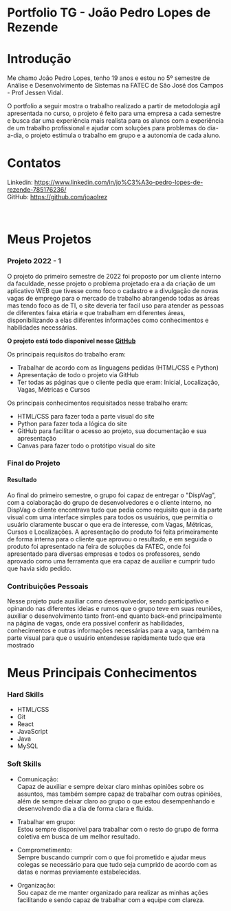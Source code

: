 # Portfolio TG - João Pedro Lopes de Rezende

# Introdução

Me chamo João Pedro Lopes, tenho 19 anos e estou no 5º semestre de Análise e Desenvolvimento de Sistemas na FATEC de São José dos Campos - Prof Jessen Vidal.

O portfolio a seguir mostra o trabalho realizado a partir de metodologia agil apresentada no curso, o projeto é feito para uma empresa a cada semestre e busca dar uma experiência mais realista para os alunos com a experiência de um trabalho profissional e ajudar com soluções para problemas do dia-a-dia, o projeto estimula o trabalho em grupo e a autonomia de cada aluno.


# Contatos
Linkedin: https://www.linkedin.com/in/jo%C3%A3o-pedro-lopes-de-rezende-785176236/
<br>
GitHub: https://github.com/joaolrez
<br>
<br>
<br>

# Meus Projetos
### Projeto 2022 - 1

O projeto do primeiro semestre de 2022 foi proposto por um cliente interno da faculdade, nesse projeto o problema projetado era a da criação de um aplicativo WEB que tivesse como foco o cadastro e a divulgação de novas vagas de emprego para o mercado de trabalho
abrangendo todas as áreas mas tendo foco as de TI, o site deveria ter facil uso para atender as pessoas de diferentes faixa etária e que trabalham em diferentes áreas, disponibilizando a elas diiferentes informações como conhecimentos e habilidades necessárias.

**O projeto está todo disponível nesse [GitHub](https://github.com/joaolrez/DispVag)**

Os principais requisitos do trabalho eram:
- Trabalhar de acordo com as linguagens pedidas (HTML/CSS e Python)
- Apresentação de todo o projeto via GitHub
- Ter todas as páginas que o cliente pedia que eram: Inicial, Localização, Vagas, Métricas e Cursos
  

Os principais conhecimentos requisitados nesse trabalho eram:
- HTML/CSS para fazer toda a parte visual do site
- Python para fazer toda a lógica do site
- GitHub para facilitar o acesso ao projeto, sua documentação e sua apresentação
- Canvas para fazer todo o protótipo visual do site


### Final do Projeto
<h4> Resultado </h4>
  Ao final do primeiro semestre, o grupo foi capaz de entregar o "DispVag", com a colaboração do grupo de desenvolvedores e o cliente interno, no DispVag o cliente encontrava tudo que pedia como requisito que ia da parte visual com uma interface simples para todos os usuários, que permitia o usuário claramente buscar o que era de interesse, com Vagas, Métricas, Cursos e Localizações. A apresentação do produto foi feita primeiramente de forma interna para o cliente que aprovou o resultado, e em seguida o produto foi apresentado na feira de soluções da FATEC, onde foi apresentado para diversas empresas e todos os professores, sendo aprovado como uma ferramenta que era capaz de auxiliar e cumprir tudo que havia sido pedido.

### Contribuições Pessoais
  Nesse projeto pude auxiliar como desenvolvedor, sendo participativo e opinando nas diferentes ideias e rumos que o grupo teve em suas reuniões, auxiliar o desenvolvimento tanto front-end quanto back-end principalmente na página de vagas, onde era possivel conferir as habilidades, conhecimentos e outras informações necessárias para a vaga, também na parte visual para que o usuário entendesse rapidamente tudo que era mostrado

# Meus Principais Conhecimentos

### Hard Skills
- HTML/CSS
- Git
- React
- JavaScript
- Java
- MySQL

### Soft Skills
- Comunicação: <br>
  Capaz de auxiliar e sempre deixar claro minhas opiniões sobre os assuntos, mas também sempre capaz de trabalhar com outras opiniões, além de sempre deixar claro ao grupo o que estou desempenhando e desenvolvendo dia a dia de forma clara e fluida.

- Trabalhar em grupo: <br>
  Estou sempre disponivel para trabalhar com o resto do grupo de forma coletiva em busca de um melhor resultado.

- Comprometimento: <br>
  Sempre buscando cumprir com o que foi prometido e ajudar meus colegas se necessário para que tudo seja cumprido de acordo com as datas e normas previamente estabelecidas.

- Organização: <br>
  Sou capaz de me manter organizado para realizar as minhas ações facilitando e sendo capaz de trabalhar com a equipe com clareza.




